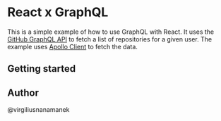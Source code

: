 # React x GraphQL

This is a simple example of how to use GraphQL with React. It uses the [GitHub GraphQL API](https://developer.github.com/v4/) to fetch a list of repositories for a given user. The example uses [Apollo Client](https://www.apollographql.com/docs/react/) to fetch the data.

 ## Getting started

## Author

@virgiliusnanamanek

